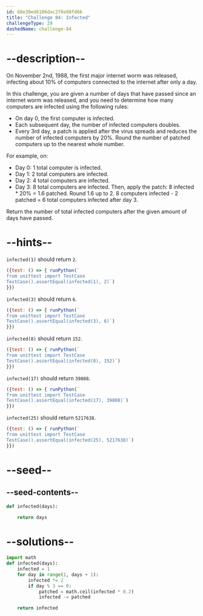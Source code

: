 ```yaml
---
id: 68e39ed6106dac2f0a98fd66
title: "Challenge 84: Infected"
challengeType: 29
dashedName: challenge-84
---
```


# --description--

On November 2nd, 1988, the first major internet worm was released, infecting about 10% of computers connected to the internet after only a day.

In this challenge, you are given a number of days that have passed since an internet worm was released, and you need to determine how many computers are infected using the following rules:

- On day 0, the first computer is infected.
- Each subsequent day, the number of infected computers doubles.
- Every 3rd day, a patch is applied after the virus spreads and reduces the number of infected computers by 20%. Round the number of patched computers up to the nearest whole number.

For example, on:

- Day 0: 1 total computer is infected.
- Day 1: 2 total computers are infected.
- Day 2: 4 total computers are infected.
- Day 3: 8 total computers are infected. Then, apply the patch: 8 infected * 20% = 1.6 patched. Round 1.6 up to 2. 8 computers infected - 2 patched = 6 total computers infected after day 3.

Return the number of total infected computers after the given amount of days have passed.

# --hints--

`infected(1)` should return `2`.

```js
({test: () => { runPython(`
from unittest import TestCase
TestCase().assertEqual(infected(1), 2)`)
}})
```

`infected(3)` should return `6`.

```js
({test: () => { runPython(`
from unittest import TestCase
TestCase().assertEqual(infected(3), 6)`)
}})
```

`infected(8)` should return `152`.

```js
({test: () => { runPython(`
from unittest import TestCase
TestCase().assertEqual(infected(8), 152)`)
}})
```

`infected(17)` should return `39808`.

```js
({test: () => { runPython(`
from unittest import TestCase
TestCase().assertEqual(infected(17), 39808)`)
}})
```

`infected(25)` should return `5217638`.

```js
({test: () => { runPython(`
from unittest import TestCase
TestCase().assertEqual(infected(25), 5217638)`)
}})
```

# --seed--

## --seed-contents--

```py
def infected(days):

    return days
```

# --solutions--

```py
import math
def infected(days):
    infected = 1
    for day in range(1, days + 1):
        infected *= 2
        if day % 3 == 0:
            patched = math.ceil(infected * 0.2)
            infected -= patched

    return infected
```
